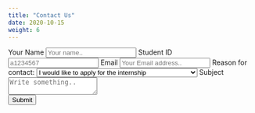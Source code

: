 ```yaml
---
title: "Contact Us"
date: 2020-10-15
weight: 6
---
```

<div class="container">
  <form name="contact"method="POST" data-netlify="true">
    <label for="fname">Your Name</label>
    <input type="text" id="fname" name="name" placeholder="Your name..">
    <label for="StudentID">Student ID</label>
    <input type="text" id="StudentID" name="StudentID" placeholder="a1234567">
    <label for="lname">Email</label>
    <input type="text" id="email" name="email" placeholder="Your Email address..">
    <label for="reason">Reason for contact:</label>
    <select id="reason" name="reason">
      <option value="apply">I would like to apply for the internship</option>
      <option value="eoi">I would like to express interest in other opportunities</option>
      <option value="other">Other reasons</option>
    </select>
    <label for="subject">Subject</label>
    <textarea id="subject" name="subject" placeholder="Write something.."></textarea>
    <br>
    <input type="submit" value="Submit">
  </form>
</div>